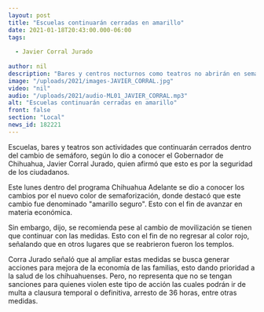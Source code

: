 ```yaml
---
layout: post
title: "Escuelas continuarán cerradas en amarillo"
date: 2021-01-18T20:43:00.000-06:00
tags:
  
  - Javier Corral Jurado
  
author: nil
description: "Bares y centros nocturnos como teatros no abrirán en semáforo amarillo."
image: "/uploads/2021/images-JAVIER_CORRAL.jpg"
video: "nil"
audio: "/uploads/2021/audio-ML01_JAVIER_CORRAL.mp3"
alt: "Escuelas continuarán cerradas en amarillo"
front: false
section: "Local"
news_id: 182221
---
```


Escuelas, bares y teatros son actividades que continuarán cerrados dentro del cambio de semáforo, según lo dio a conocer el Gobernador de Chihuahua, Javier Corral Jurado, quien afirmó que esto es por la seguridad de los ciudadanos.

Este lunes dentro del programa Chihuahua Adelante se dio a conocer los cambios por el nuevo color de semaforización, donde destacó que este cambio fue denominado "amarillo seguro". Esto con el fin de avanzar en materia económica.

Sin embargo, dijo, se recomienda pese al cambio de movilización se tienen que continuar con las medidas. Esto con el fin de no regresar al color rojo, señalando que en otros lugares que se reabrieron fueron los templos.

Corra Jurado señaló que al ampliar estas medidas se busca generar acciones para mejora de la economía de las familias, esto dando prioridad a la salud de los chihuahuenses. Pero, no representa que no se tengan sanciones para quienes violen este tipo de acción las cuales podrán ir de multa a clausura temporal o definitiva, arresto de 36 horas, entre otras medidas. 